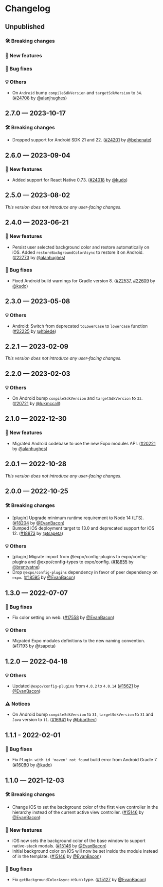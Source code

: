 # Changelog

## Unpublished

### 🛠 Breaking changes

### 🎉 New features

### 🐛 Bug fixes

### 💡 Others

- On `Android` bump `compileSdkVersion` and `targetSdkVersion` to `34`. ([#24708](https://github.com/expo/expo/pull/24708) by [@alanjhughes](https://github.com/alanjhughes))

## 2.7.0 — 2023-10-17

### 🛠 Breaking changes

- Dropped support for Android SDK 21 and 22. ([#24201](https://github.com/expo/expo/pull/24201) by [@behenate](https://github.com/behenate))

## 2.6.0 — 2023-09-04

### 🎉 New features

- Added support for React Native 0.73. ([#24018](https://github.com/expo/expo/pull/24018) by [@kudo](https://github.com/kudo))

## 2.5.0 — 2023-08-02

_This version does not introduce any user-facing changes._

## 2.4.0 — 2023-06-21

### 🎉 New features

- Persist user selected background color and restore automatically on iOS. Added `restoreBackgroundColorAsync` to restore it on Android. ([#22773](https://github.com/expo/expo/pull/22773) by [@alanhughes](https://github.com/alanjhughes))

### 🐛 Bug fixes

- Fixed Android build warnings for Gradle version 8. ([#22537](https://github.com/expo/expo/pull/22537), [#22609](https://github.com/expo/expo/pull/22609) by [@kudo](https://github.com/kudo))

## 2.3.0 — 2023-05-08

### 💡 Others

- Android: Switch from deprecated `toLowerCase` to `lowercase` function ([#22225](https://github.com/expo/expo/pull/22225) by [@hbiede](https://github.com/hbiede))

## 2.2.1 — 2023-02-09

_This version does not introduce any user-facing changes._

## 2.2.0 — 2023-02-03

### 💡 Others

- On Android bump `compileSdkVersion` and `targetSdkVersion` to `33`. ([#20721](https://github.com/expo/expo/pull/20721) by [@lukmccall](https://github.com/lukmccall))

## 2.1.0 — 2022-12-30

### 🎉 New features

- Migrated Android codebase to use the new Expo modules API. ([#20221](https://github.com/expo/expo/pull/20221) by [@alanhughes](https://github.com/alanjhughes))

## 2.0.1 — 2022-10-28

_This version does not introduce any user-facing changes._

## 2.0.0 — 2022-10-25

### 🛠 Breaking changes

- [plugin] Upgrade minimum runtime requirement to Node 14 (LTS). ([#18204](https://github.com/expo/expo/pull/18204) by [@EvanBacon](https://github.com/EvanBacon))
- Bumped iOS deployment target to 13.0 and deprecated support for iOS 12. ([#18873](https://github.com/expo/expo/pull/18873) by [@tsapeta](https://github.com/tsapeta))

### 💡 Others

- [plugin] Migrate import from @expo/config-plugins to expo/config-plugins and @expo/config-types to expo/config. ([#18855](https://github.com/expo/expo/pull/18855) by [@brentvatne](https://github.com/brentvatne))
- Drop `@expo/config-plugins` dependency in favor of peer dependency on `expo`. ([#18595](https://github.com/expo/expo/pull/18595) by [@EvanBacon](https://github.com/EvanBacon))

## 1.3.0 — 2022-07-07

### 🐛 Bug fixes

- Fix color setting on web. ([#17558](https://github.com/expo/expo/pull/17558) by [@EvanBacon](https://github.com/EvanBacon))

### 💡 Others

- Migrated Expo modules definitions to the new naming convention. ([#17193](https://github.com/expo/expo/pull/17193) by [@tsapeta](https://github.com/tsapeta))

## 1.2.0 — 2022-04-18

### 💡 Others

- Updated `@expo/config-plugins` from `4.0.2` to `4.0.14` ([#15621](https://github.com/expo/expo/pull/15621) by [@EvanBacon](https://github.com/EvanBacon))

### ⚠️ Notices

- On Android bump `compileSdkVersion` to `31`, `targetSdkVersion` to `31` and `Java` version to `11`. ([#16941](https://github.com/expo/expo/pull/16941) by [@bbarthec](https://github.com/bbarthec))

## 1.1.1 - 2022-02-01

### 🐛 Bug fixes

- Fix `Plugin with id 'maven' not found` build error from Android Gradle 7. ([#16080](https://github.com/expo/expo/pull/16080) by [@kudo](https://github.com/kudo))

## 1.1.0 — 2021-12-03

### 🛠 Breaking changes

- Change iOS to set the background color of the first view controller in the hierarchy instead of the current active view controller. ([#15146](https://github.com/expo/expo/pull/15146) by [@EvanBacon](https://github.com/EvanBacon))

### 🎉 New features

- iOS now sets the background color of the base window to support native-stack modals. ([#15146](https://github.com/expo/expo/pull/15146) by [@EvanBacon](https://github.com/EvanBacon))
- Initial background color on iOS will now be set inside the module instead of in the template. ([#15146](https://github.com/expo/expo/pull/15146) by [@EvanBacon](https://github.com/EvanBacon))

### 🐛 Bug fixes

- Fix `getBackgroundColorAsync` return type. ([#15127](https://github.com/expo/expo/pull/15127) by [@EvanBacon](https://github.com/EvanBacon))
